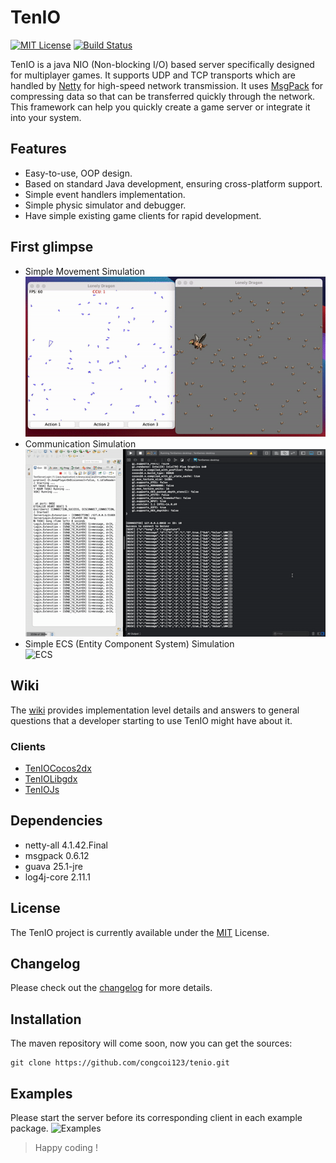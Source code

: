 # TenIO
[![MIT License](https://img.shields.io/badge/license-MIT-blue.svg)](LICENSE)
[![Build Status](https://travis-ci.org/congcoi123/tenio.svg?branch=master)](https://travis-ci.org/github/congcoi123/tenio)

TenIO is a java NIO (Non-blocking I/O) based server specifically designed for multiplayer games. It supports UDP and TCP transports which are handled by [Netty](https://netty.io/) for high-speed network transmission. It uses [MsgPack](https://msgpack.org/index.html) for compressing data so that can be transferred quickly through the network. This framework can help you quickly create a game server or integrate it into your system.

## Features
- Easy-to-use, OOP design.
- Based on standard Java development, ensuring cross-platform support.
- Simple event handlers implementation.
- Simple physic simulator and debugger.
- Have simple existing game clients for rapid development.

## First glimpse
- Simple Movement Simulation  
![Simple Movement Simulation](https://github.com/congcoi123/tenio/blob/master/assets/movement-simulation-example-4.gif)
- Communication Simulation  
![Communication](https://github.com/congcoi123/tenio/blob/master/assets/login-example-1.gif)
- Simple ECS (Entity Component System) Simulation  
![ECS](https://github.com/congcoi123/tenio/blob/master/assets/ecs-example-5.gif)

## Wiki
The [wiki](https://github.com/congcoi123/tenio/wiki) provides implementation level details and answers to general questions that a developer starting to use TenIO might have about it.

### Clients
- [TenIOCocos2dx](https://github.com/congcoi123/tenio-cocos2dx.git)
- [TenIOLibgdx](https://github.com/congcoi123/tenio-libgdx.git)
- [TenIOJs](https://github.com/congcoi123/tenio-js.git)

## Dependencies
- netty-all 4.1.42.Final
- msgpack 0.6.12
- guava 25.1-jre
- log4j-core 2.11.1

## License
The TenIO project is currently available under the [MIT](https://github.com/congcoi123/tenio/blob/master/LICENSE) License.

## Changelog
Please check out the [changelog](https://github.com/congcoi123/tenio/blob/master/CHANGELOG.md) for more details.

## Installation
The maven repository will come soon, now you can get the sources:
```
git clone https://github.com/congcoi123/tenio.git
```

## Examples
Please start the server before its corresponding client in each example package.
![Examples](https://github.com/congcoi123/tenio/blob/master/assets/tenio-examples.png)

> Happy coding !
